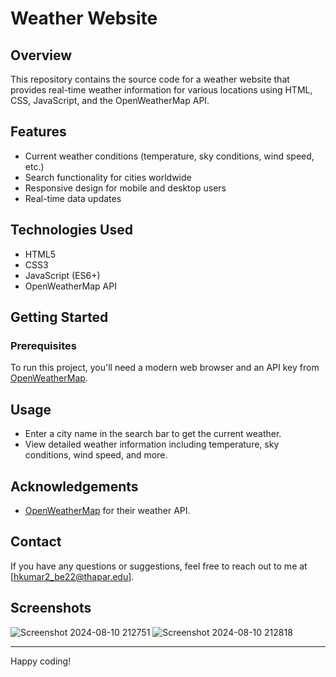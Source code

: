 # Weather Website

## Overview
This repository contains the source code for a weather website that provides real-time weather information for various locations using HTML, CSS, JavaScript, and the OpenWeatherMap API.

## Features
- Current weather conditions (temperature, sky conditions, wind speed, etc.)
- Search functionality for cities worldwide
- Responsive design for mobile and desktop users
- Real-time data updates

## Technologies Used
- HTML5
- CSS3
- JavaScript (ES6+)
- OpenWeatherMap API

## Getting Started

### Prerequisites
To run this project, you'll need a modern web browser and an API key from [OpenWeatherMap](https://openweathermap.org/api).


## Usage
- Enter a city name in the search bar to get the current weather.
- View detailed weather information including temperature, sky conditions, wind speed, and more.


## Acknowledgements
- [OpenWeatherMap](https://openweathermap.org/) for their weather API.

## Contact
If you have any questions or suggestions, feel free to reach out to me at [hkumar2_be22@thapar.edu].

## Screenshots
![Screenshot 2024-08-10 212751](https://github.com/user-attachments/assets/a78941e9-dae7-4c1c-8946-5bccdd2369d0)
![Screenshot 2024-08-10 212818](https://github.com/user-attachments/assets/03638f37-9a79-4053-b012-568190e98e03)

---

Happy coding!

